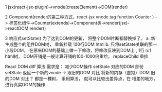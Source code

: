 1 jsx(react-jsx-plugin)->vnode(createElement)->DOM(render)

2 Component(render的第三种方式，react-jsx vnode.tag function Counter ) -> 标签化组件->Counter(extends)->Component类->render(jsx)->reactDOM.render()

3 响应式setState() 为了达到DOM的更新， 将整个DOM片断都替换掉了。 
a. 新生成整个的组件DOM树， 重新挂载 100行DOM html
b. 只将setState关联的那一小段DOM， 在原来DOM的基础上做一下修改，将修改反映到DOM上 , 1行
n:1 html树， DOM开销是一般计算开销的100-1000倍重绘， replaceChild
重排 

React DOM diff 算法
需求是： 减少DOM操作
setState 对应的DOM 部份
setState 返回一个新的vnode -> 跟旧的DOM 对比
将新的内存（虚拟）DOM 旧的DOM 对比？ 
都是一棵树， 采用算法， 就可以比较出差异点，在
相差的地方， 进行真实DOM的操作

